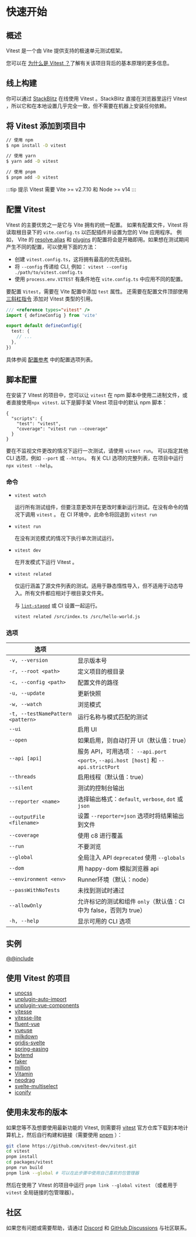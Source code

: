 # 快速开始

## 概述

Vitest 是一个由 Vite 提供支持的极速单元测试框架。

您可以在 [为什么是 Vitest ？](./why)了解有关该项目背后的基本原理的更多信息。

## 线上构建

你可以通过 [StackBlitz](https://vitest.new) 在线使用 Vitest 。StackBlitz 直接在浏览器里运行 Vitest ，所以它和在本地设置几乎完全一致，但不需要在机器上安装任何依赖。

## 将 Vitest 添加到项目中

```bash
// 使用 npm
$ npm install -D vitest

// 使用 yarn
$ yarn add -D vitest

// 使用 pnpm
$ pnpm add -D vitest
```

:::tip 提示
Vitest 需要 Vite >= v2.7.10 和 Node >= v14
:::

## 配置 Vitest

Vitest 的主要优势之一是它与 Vite 拥有的统一配置。 如果有配置文件，Vitest 将读取根目录下的 `vite.config.ts` 以匹配插件并设置为您的 Vite 应用程序。 例如，  Vite 的 [resolve.alias](https://cn.vitejs.dev/config/#resolve-alias) 和 [plugins](https://cn.vitejs.dev/guide/using-plugins.html) 的配置将会是开箱即用。如果想在测试期间产生不同的配置，可以使用下面的方法：

- 创建 `vitest.config.ts`，这将拥有最高的优先级别。
- 将 `--config` 传递给 CLI, 例如： `vitest --config ./path/to/vitest.config.ts`
- 使用 `process.env.VITEST` 有条件地在 `vite.config.ts` 中应用不同的配置。

要配置 `Vitest`，需要在 Vite 配置中添加 `test` 属性。 还需要在配置文件顶部使用 [三斜杠指令](https://www.tslang.cn/docs/handbook/triple-slash-directives.html#-reference-types-) 添加对 Vitest 类型的引用。

```ts
/// <reference types="vitest" />
import { defineConfig } from 'vite'

export default defineConfig({
  test: {
    // ...
  },
})
```

具体参阅 [配置参考](../config/) 中的配置选项列表。

## 脚本配置

在安装了 Vitest 的项目中，您可以让 `vitest` 在 npm 脚本中使用二进制文件，或者直接使用`npx vitest`. 以下是脚手架 Vitest 项目中的默认 npm 脚本：

<!-- prettier-ignore -->
```json5
{
  "scripts": {
    "test": "vitest",
    "coverage": "vitest run --coverage"
  }
}
```

要在不监视文件更改的情况下运行一次测试，请使用 `vitest run`。
可以指定其他 CLI 选项，例如 `--port` 或 `--https`。
有关 CLI 选项的完整列表，在项目中运行 `npx vitest --help`。

### 命令

* `vitest watch`

  运行所有测试组件，但要注意更改并在更改时重新运行测试。在没有命令的情况下调用 `vitest` 。 在 CI 环境中，此命令将回退到 `vitest run`

* `vitest run`

  在没有浏览模式的情况下执行单次测试运行。

* `vitest dev`

  在开发模式下运行 Vitest 。

* `vitest related`

  仅运行涵盖了源文件列表的测试。适用于静态惰性导入，但不适用于动态导入。所有文件都应相对于根目录文件夹。

  与 [`lint-staged`](https://github.com/okonet/lint-staged) 或 CI 设置一起运行。

  ```bash
  vitest related /src/index.ts /src/hello-world.js
  ```

### 选项

| 选项       |               |
| ------------- | ------------- |
| `-v, --version` | 显示版本号 |
| `-r, --root <path>` | 定义项目的根目录 |
| `-c, --config <path>` | 配置文件的路径 |
| `-u, --update` | 更新快照 |
| `-w, --watch` | 浏览模式 |
| `-t, --testNamePattern <pattern>` | 运行名称与模式匹配的测试 |
| `--ui` | 启用 UI |
| `--open` | 如果启用，则自动打开 UI（默认值：true） |
| `--api [api]` | 服务 API，可用选项： `--api.port <port>`, `--api.host [host]` 和 `--api.strictPort` |
| `--threads` | 启用线程（默认值：true） |
| `--silent` | 测试的控制台输出 |
| `--reporter <name>` | 选择输出格式：`default`, `verbose`, `dot` 或 `json` |
| `--outputFile <filename>` | 设置 `--reporter=json` 选项时将结果输出到文件 |
| `--coverage` | 使用 c8 进行覆盖 |
| `--run` | 不要浏览 |
| `--global` | 全局注入 API `deprecated` 使用 `--globals` |
| `--dom` | 用 happy-dom 模拟浏览器 api |
| `--environment <env>` | Runner环境（默认：node） |
| `--passWithNoTests` | 未找到测试时通过 |
| `--allowOnly` | 允许标记的测试和组件 `only`（默认值：CI 中为 false，否则为 true） |
| `-h, --help` | 显示可用的 CLI 选项 |

## 实例

[@@include](../../examples/README.md)

## 使用 Vitest 的项目

- [unocss](https://github.com/antfu/unocss)
- [unplugin-auto-import](https://github.com/antfu/unplugin-auto-import)
- [unplugin-vue-components](https://github.com/antfu/unplugin-vue-components)
- [vitesse](https://github.com/antfu/vitesse)
- [vitesse-lite](https://github.com/antfu/vitesse-lite)
- [fluent-vue](https://github.com/demivan/fluent-vue)
- [vueuse](https://github.com/vueuse/vueuse)
- [milkdown](https://github.com/Saul-Mirone/milkdown)
- [gridjs-svelte](https://github.com/iamyuu/gridjs-svelte)
- [spring-easing](https://github.com/okikio/spring-easing)
- [bytemd](https://github.com/bytedance/bytemd)
- [faker](https://github.com/faker-js/faker)
- [million](https://github.com/aidenybai/million)
- [Vitamin](https://github.com/wtchnm/Vitamin)
- [neodrag](https://github.com/PuruVJ/neodrag)
- [svelte-multiselect](https://github.com/janosh/svelte-multiselect)
- [iconify](https://github.com/iconify/iconify)

## 使用未发布的版本

如果您等不及想要使用最新功能的 Vitest, 则需要将 [vitest](https://github.com/vitest-dev/vitest) 官方仓库下载到本地计算机上，然后自行构建和链接（需要使用 [pnpm](https://www.pnpm.cn/) ）：

```bash
git clone https://github.com/vitest-dev/vitest.git
cd vitest
pnpm install
cd packages/vitest
pnpm run build
pnpm link --global # 可以在此步骤中使用自己喜欢的包管理器
```

然后在使用了 Vitest 的项目中运行 `pnpm link --global vitest` （或者用于 `vitest` 全局链接的包管理器）。

## 社区

如果您有问题或需要帮助，请通过 [Discord](https://chat.vitest.dev) 和 [GitHub Discussions](https://github.com/vitest-dev/vitest/discussions) 与社区联系。
